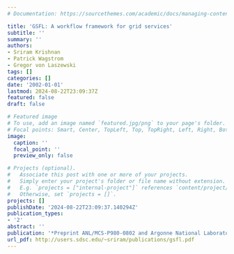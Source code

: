 ```yaml
---
# Documentation: https://sourcethemes.com/academic/docs/managing-content/

title: 'GSFL: A workflow framework for grid services'
subtitle: ''
summary: ''
authors:
- Sriram Krishnan
- Patrick Wagstrom
- Gregor von Laszewski
tags: []
categories: []
date: '2002-01-01'
lastmod: 2024-08-22T23:09:37Z
featured: false
draft: false

# Featured image
# To use, add an image named `featured.jpg/png` to your page's folder.
# Focal points: Smart, Center, TopLeft, Top, TopRight, Left, Right, BottomLeft, Bottom, BottomRight.
image:
  caption: ''
  focal_point: ''
  preview_only: false

# Projects (optional).
#   Associate this post with one or more of your projects.
#   Simply enter your project's folder or file name without extension.
#   E.g. `projects = ["internal-project"]` references `content/project/deep-learning/index.md`.
#   Otherwise, set `projects = []`.
projects: []
publishDate: '2024-08-22T23:09:37.140294Z'
publication_types:
- '2'
abstract: ''
publication: '*Preprint ANL/MCS-P980-0802 and Argonne National Laboratory*'
url_pdf: http://users.sdsc.edu/~sriram/publications/gsfl.pdf
---
```

